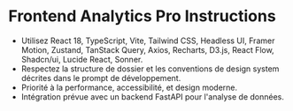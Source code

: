 <!-- Use this file to provide workspace-specific custom instructions to Copilot. For more details, visit https://code.visualstudio.com/docs/copilot/copilot-customization#_use-a-githubcopilotinstructionsmd-file -->

# Frontend Analytics Pro Instructions
- Utilisez React 18, TypeScript, Vite, Tailwind CSS, Headless UI, Framer Motion, Zustand, TanStack Query, Axios, Recharts, D3.js, React Flow, Shadcn/ui, Lucide React, Sonner.
- Respectez la structure de dossier et les conventions de design system décrites dans le prompt de développement.
- Priorité à la performance, accessibilité, et design moderne.
- Intégration prévue avec un backend FastAPI pour l'analyse de données.
